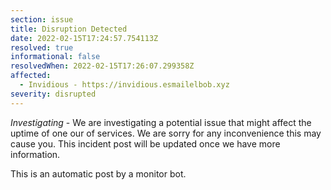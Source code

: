 ```yaml
---
section: issue
title: Disruption Detected
date: 2022-02-15T17:24:57.754113Z
resolved: true
informational: false
resolvedWhen: 2022-02-15T17:26:07.299358Z
affected:
  - Invidious - https://invidious.esmailelbob.xyz
severity: disrupted
---
```

*Investigating* - We are investigating a potential issue that might affect the uptime of one our of services. We are sorry for any inconvenience this may cause you. This incident post will be updated once we have more information.

This is an automatic post by a monitor bot.
        